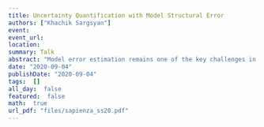 ```yaml
---
title: Uncertainty Quantification with Model Structural Error
authors: ["Khachik Sargsyan"]
event: 
event_url: 
location: 
summary: Talk
abstract: "Model error estimation remains one of the key challenges in uncertainty quantification and predictive science. For computational models of complex physical systems, model error, also known as structural error or model inadequacy, is often the largest contributor to the overall predictive uncertainty. This talk will overview the current state of model error estimation methods, focusing on embedded model error estimation. Namely, I will present a Bayesian inference framework for representing, quantifying, and propagating uncertainties due to model structural errors by embedding stochastic correction terms in the model. The embedded correction approach ensures physical constraints are satisfied, and renders calibrated model predictions meaningful and robust with respect to structural errors over multiple, even unobservable, quantities of interest. Key challenges and strengths of this method will be demonstrated on both synthetic examples and practical engineering applications."
date: "2020-09-04"
publishDate: "2020-09-04"
tags:  []
all_day:  false
featured:  false
math:  true
url_pdf: "files/sapienza_ss20.pdf"
---
```

